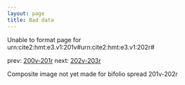 ```yaml
---
layout: page
title: Bad data
---
```


Unable to format page for urn:cite2:hmt:e3.v1:201v#urn:cite2:hmt:e3.v1:202r#

prev: [200v-201r](../200v-201r/) next: [202v-203r](../202v-203r/)

Composite image not yet made for bifolio spread 201v-202r

